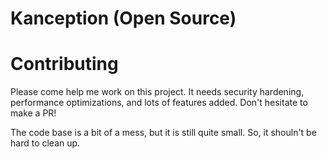 # Kanception (Open Source)

# Contributing

Please come help me work on this project. It needs security hardening, performance optimizations, and lots of features added. Don't hesitate to make a PR!

The code base is a bit of a mess, but it is still quite small. So, it shouln't be hard to clean up.
